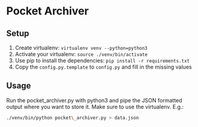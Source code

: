 # Pocket Archiver

## Setup

1.  Create virtualenv: `virtualenv venv --python=python3`
2.  Activate your virtualenv: `source ./venv/bin/activate`
3.  Use pip to install the dependencies: `pip install -r requirements.txt`
4.  Copy the `config.py.template` to `config.py` and fill in the missing values

## Usage

Run the pocket\_archiver.py with python3 and pipe the JSON formatted output
where you want to store it. Make sure to use the virtualenv. E.g.:

```bash
./venv/bin/python pocket\_archiver.py > data.json
```

